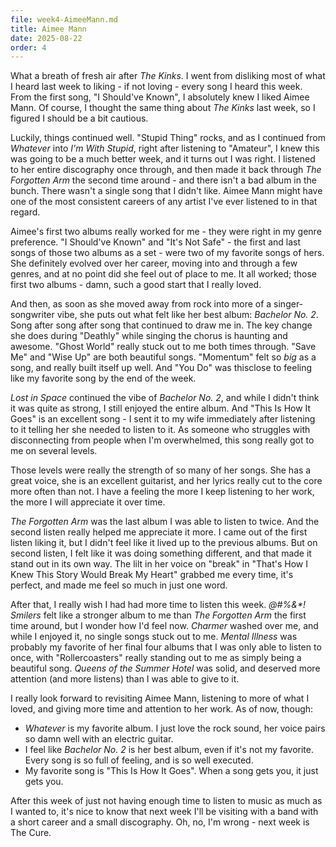 ```yaml
---
file: week4-AimeeMann.md
title: Aimee Mann
date: 2025-08-22
order: 4
---
```


What a breath of fresh air after *The Kinks*. I went from disliking most of what I heard last week to liking - if not loving - every song I heard this week. From the first song, "I Should've Known", I absolutely knew I liked Aimee Mann. Of course, I thought the same thing about *The Kinks* last week, so I figured I should be a bit cautious.

Luckily, things continued well. "Stupid Thing" rocks, and as I continued from *Whatever* into *I'm With Stupid*, right after listening to "Amateur", I knew this was going to be a much better week, and it turns out I was right. I listened to her entire discography once through, and then made it back through *The Forgotten Arm* the second time around - and there isn't a bad album in the bunch. There wasn't a single song that I didn't like. Aimee Mann might have one of the most consistent careers of any artist I've ever listened to in that regard.

Aimee's first two albums really worked for me - they were right in my genre preference. "I Should've Known" and "It's Not Safe" - the first and last songs of those two albums as a set - were two of my favorite songs of hers. She definitely evolved over her career, moving into and through a few genres, and at no point did she feel out of place to me. It all worked; those first two albums - damn, such a good start that I really loved.

And then, as soon as she moved away from rock into more of a singer-songwriter vibe, she puts out what felt like her best album: *Bachelor No. 2*. Song after song after song that continued to draw me in. The key change she does during "Deathly" while singing the chorus is haunting and awesome. "Ghost World" really stuck out to me both times through. "Save Me" and "Wise Up" are both beautiful songs. "Momentum" felt so *big* as a song, and really built itself up well. And "You Do" was thisclose to feeling like my favorite song by the end of the week.

*Lost in Space* continued the vibe of *Bachelor No. 2*, and while I didn't think it was quite as strong, I still enjoyed the entire album. And "This Is How It Goes" is an excellent song - I sent it to my wife immediately after listening to it telling her she needed to listen to it. As someone who struggles with disconnecting from people when I'm overwhelmed, this song really got to me on several levels.

Those levels were really the strength of so many of her songs. She has a great voice, she is an excellent guitarist, and her lyrics really cut to the core more often than not. I have a feeling the more I keep listening to her work, the more I will appreciate it over time.

*The Forgotten Arm* was the last album I was able to listen to twice. And the second listen really helped me appreciate it more. I came out of the first listen liking it, but I didn't feel like it lived up to the previous albums. But on second listen, I felt like it was doing something different, and that made it stand out in its own way. The lilt in her voice on "break" in "That's How I Knew This Story Would Break My Heart" grabbed me every time, it's perfect, and made me feel so much in just one word.

After that, I really wish I had had more time to listen this week. *@#%&\*! Smilers* felt like a stronger album to me than *The Forgotten Arm* the first time around, but I wonder how I'd feel now. *Charmer* washed over me, and while I enjoyed it, no single songs stuck out to me. *Mental Illness* was probably my favorite of her final four albums that I was only able to listen to once, with "Rollercoasters" really standing out to me as simply being a beautiful song. *Queens of the Summer Hotel* was solid, and deserved more attention (and more listens) than I was able to give to it.

I really look forward to revisiting Aimee Mann, listening to more of what I loved, and giving more time and attention to her work. As of now, though:

* *Whatever* is my favorite album. I just love the rock sound, her voice pairs so damn well with an electric guitar.
* I feel like *Bachelor No. 2* is her best album, even if it's not my favorite. Every song is so full of feeling, and is so well executed.
* My favorite song is "This Is How It Goes". When a song gets you, it just gets you.

After this week of just not having enough time to listen to music as much as I wanted to, it's nice to know that next week I'll be visiting with a band with a short career and a small discography. Oh, no, I'm wrong - next week is The Cure.

